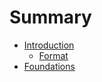 # Summary

- [Introduction](./intro.md)
    * [Format](./format.md)
- [Foundations](./foundations.md)
